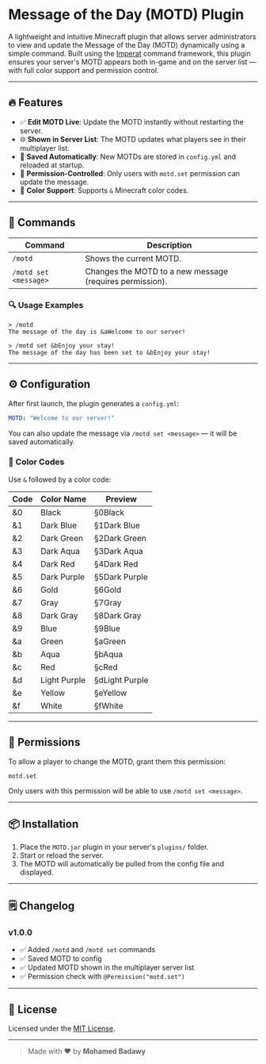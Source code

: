 # Message of the Day (MOTD) Plugin

A lightweight and intuitive Minecraft plugin that allows server administrators to view and update the Message of the Day (MOTD) dynamically using a simple command. Built using the [Imperat](https://github.com/VelixDevelopments/Imperat) command framework, this plugin ensures your server's MOTD appears both in-game and on the server list — with full color support and permission control.

---

## 🔥 Features

- ✅ **Edit MOTD Live**: Update the MOTD instantly without restarting the server.
- 🌐 **Shown in Server List**: The MOTD updates what players see in their multiplayer list.
- 💾 **Saved Automatically**: New MOTDs are stored in `config.yml` and reloaded at startup.
- 🔐 **Permission-Controlled**: Only users with `motd.set` permission can update the message.
- 🎨 **Color Support**: Supports `&` Minecraft color codes.

---

## 🧾 Commands

| Command | Description |
|---------|-------------|
| `/motd` | Shows the current MOTD. |
| `/motd set <message>` | Changes the MOTD to a new message (requires permission). |

### 🔍 Usage Examples
```text
> /motd
The message of the day is &aWelcome to our server!

> /motd set &bEnjoy your stay!
The message of the day has been set to &bEnjoy your stay!
```

---

## ⚙️ Configuration

After first launch, the plugin generates a `config.yml`:
```yaml
MOTD: "Welcome to our server!"
```
You can also update the message via `/motd set <message>` — it will be saved automatically.

### 🎨 Color Codes

Use `&` followed by a color code:

| Code | Color Name     | Preview                |
|------|----------------|------------------------|
| &0   | Black          | §0Black                |
| &1   | Dark Blue      | §1Dark Blue            |
| &2   | Dark Green     | §2Dark Green           |
| &3   | Dark Aqua      | §3Dark Aqua            |
| &4   | Dark Red       | §4Dark Red             |
| &5   | Dark Purple    | §5Dark Purple          |
| &6   | Gold           | §6Gold                 |
| &7   | Gray           | §7Gray                 |
| &8   | Dark Gray      | §8Dark Gray            |
| &9   | Blue           | §9Blue                 |
| &a   | Green          | §aGreen                |
| &b   | Aqua           | §bAqua                 |
| &c   | Red            | §cRed                  |
| &d   | Light Purple   | §dLight Purple         |
| &e   | Yellow         | §eYellow               |
| &f   | White          | §fWhite                |

---

## 🔐 Permissions

To allow a player to change the MOTD, grant them this permission:
```
motd.set
```
Only users with this permission will be able to use `/motd set <message>`.

---

## 📦 Installation

1. Place the `MOTD.jar` plugin in your server's `plugins/` folder.
2. Start or reload the server.
3. The MOTD will automatically be pulled from the config file and displayed.

---

## 🗒 Changelog

### v1.0.0
- ✅ Added `/motd` and `/motd set` commands
- ✅ Saved MOTD to config
- ✅ Updated MOTD shown in the multiplayer server list
- ✅ Permission check with `@Permission("motd.set")`

---

## 📄 License

Licensed under the [MIT License](LICENSE).

---

> Made with ❤️ by **Mohamed Badawy**

